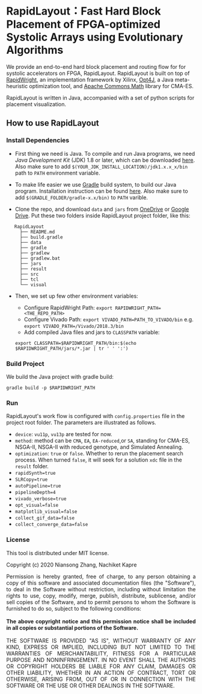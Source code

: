 # RapidLayout：Fast Hard Block Placement of FPGA-optimized Systolic Arrays using Evolutionary Algorithms

We provide an end-to-end hard block placement and routing flow for
for systolic accelerators on FPGA, RapidLayout. RapidLayout is built
on top of [RapidWright](https://www.rapidwright.io/), an implementation
framework by Xilinx, [Opt4J](http://opt4j.sourceforge.net/), a Java meta-heuristic
optimization tool, and [Apache Commons Math](http://commons.apache.org/proper/commons-math/javadocs/api-3.4/org/apache/commons/math3/optim/nonlinear/scalar/noderiv/CMAESOptimizer.html)
library for CMA-ES.

RapidLayout is written in Java, accompanied with a set of python scripts for
placement visualization. 

## How to use RapidLayout

### Install Dependencies

- First thing we need is Java. To compile and run Java programs, we need *Java Development Kit* (JDK)
 1.8 or later, which can be downloaded [here](http://www.oracle.com/technetwork/java/javase/downloads/jdk8-downloads-2133151.html). 
 Also make sure to add `$(YOUR_JDK_INSTALL_LOCATION)/jdk1.x.x_x/bin` path to `PATH` environment variable.
 
- To make life easier we use [Gradle](https://gradle.org/) build system, to build our Java program. Installation instruction can
be found [here](https://gradle.org/install/#manually). Also make sure to add `$(GRADLE_FOLDER/gradle-x.x/bin)` to `PATH` varible.

- Clone the repo, and download `data` and `jars` from [OneDrive](https://1drv.ms/u/s!An0eQqECDpELgc1gnYi2xqn51BA8mA?e=lXNXeT) or [Google Drive](https://drive.google.com/open?id=17LK4n57N6pnM3fwj0WF4kGqtcUtypi8d).
 Put these two folders inside RapidLayout project folder, like this:
 ```
    RapidLayout
      ├── README.md
      ├── build.gradle
      ├── data
      ├── gradle
      ├── gradlew
      ├── gradlew.bat
      ├── jars
      ├── result
      ├── src
      ├── tcl
      └── visual
``` 
- Then, we set up few other environment variables:
   * Configure RapidWright Path: 
   ```export RAPIDWRIGHT_PATH=<THE_REPO_PATH>```
   * Configure Vivado Path:
   `export VIVADO_PATH=PATH_TO_VIVADO/bin` e.g. `export VIVADO_PATH=/Vivado/2018.3/bin`
   * Add compiled Java files and jars to `CLASSPATH` variable: 
   
   ```export CLASSPATH=$RAPIDWRIGHT_PATH/bin:$(echo $RAPIDWRIGHT_PATH/jars/*.jar | tr ' ' ':')```

### Build Project

We build the Java project with gradle build:
```
gradle build -p $RAPIDWRIGHT_PATH
```

### Run
RapidLayout's work flow is configured with `config.properties` file in the project
root folder. The parameters are illustrated as follows.

- `device`: `vu11p`, `vu13p` are tested for now.
- `method`: method can be `CMA`, `EA`, `EA-reduced`,or `SA`, standing for 
CMA-ES, NSGA-II, NSGA-II with reduced genotype, and Simulated Annealing.
- `optimization`: `true` or `false`. Whether to rerun the placement search process. 
When turned `false`, it will seek for a solution `xdc` file in the `result` folder.
- `rapidSynth=true`
- `SLRCopy=true`
- `autoPipeline=true`
- `pipelineDepth=4`
- `vivado_verbose=true`
- `opt_visual=false`
- `matplotlib_visual=false`
- `collect_gif_data=false`
- `collect_converge_data=false`




### License
This tool is distributed under MIT license.

Copyright (c) 2020 Niansong Zhang, Nachiket Kapre

<div style="text-align: justify;"> 
Permission is hereby granted, free of charge, to any person obtaining a copy of this software and associated documentation files (the "Software"), to deal in the Software without restriction, including without limitation the rights to use, copy, modify, merge, publish, distribute, sublicense, and/or sell copies of the Software, and to permit persons to whom the Software is furnished to do so, subject to the following conditions:
<br><br>
</div>


<div style="text-align: justify;"> 
<b>The above copyright notice and this permission notice shall be included in all copies or substantial portions of the Software.</b>
<br><br>
</div>


<div style="text-align: justify;"> 
THE SOFTWARE IS PROVIDED "AS IS", WITHOUT WARRANTY OF ANY KIND, EXPRESS OR IMPLIED, INCLUDING BUT NOT LIMITED TO THE WARRANTIES OF MERCHANTABILITY, FITNESS FOR A PARTICULAR PURPOSE AND NONINFRINGEMENT. IN NO EVENT SHALL THE AUTHORS OR COPYRIGHT HOLDERS BE LIABLE FOR ANY CLAIM, DAMAGES OR OTHER LIABILITY, WHETHER IN AN ACTION OF CONTRACT, TORT OR OTHERWISE, ARISING FROM, OUT OF OR IN CONNECTION WITH THE SOFTWARE OR THE USE OR OTHER DEALINGS IN THE SOFTWARE.
 </div>

